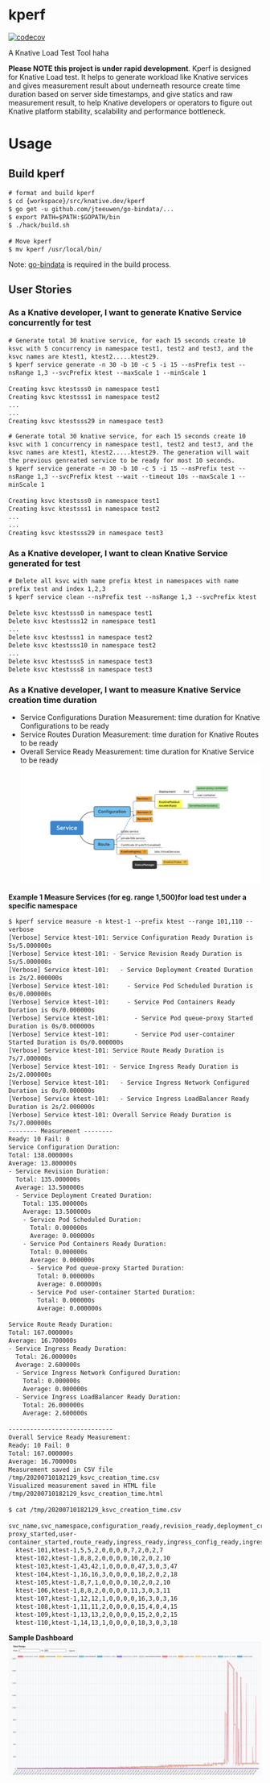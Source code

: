 # kperf

[![codecov](https://codecov.io/gh/zyjiaobj/kperf/branch/master/graph/badge.svg?token=N77G9OJIBA)](https://codecov.io/gh/zyjiaobj/kperf)

A Knative Load Test Tool haha

**Please NOTE this project is under rapid development**.
Kperf is designed for Knative Load test. It helps to generate workload like Knative services and 
gives measurement result about underneath resource create time duration based on server side timestamps, 
and give statics and raw measurement result, to help Knative developers or operators to figure out Knative platform
stability, scalability and performance bottleneck.


# Usage
## Build kperf
```cassandraql
# format and build kperf
$ cd {workspace}/src/knative.dev/kperf
$ go get -u github.com/jteeuwen/go-bindata/...
$ export PATH=$PATH:$GOPATH/bin
$ ./hack/build.sh

# Move kperf
$ mv kperf /usr/local/bin/
```

Note: [go-bindata](https://github.com/go-bindata/go-bindata) is required in the build process.

## User Stories

### As a Knative developer, I want to generate Knative Service concurrently for test
```
# Generate total 30 knative service, for each 15 seconds create 10 ksvc with 5 concurrency in namespace test1, test2 and test3, and the ksvc names are ktest1, ktest2.....ktest29.
$ kperf service generate -n 30 -b 10 -c 5 -i 15 --nsPrefix test --nsRange 1,3 --svcPrefix ktest --maxScale 1 --minScale 1

Creating ksvc ktestsss0 in namespace test1
Creating ksvc ktestsss1 in namespace test2
...
...
Creating ksvc ktestsss29 in namespace test3
```
```
# Generate total 30 knative service, for each 15 seconds create 10 ksvc with 1 concurrency in namespace test1, test2 and test3, and the ksvc names are ktest1, ktest2.....ktest29. The generation will wait the previous genreated service to be ready for most 10 seconds.
$ kperf service generate -n 30 -b 10 -c 5 -i 15 --nsPrefix test --nsRange 1,3 --svcPrefix ktest --wait --timeout 10s --maxScale 1 --minScale 1

Creating ksvc ktestsss0 in namespace test1
Creating ksvc ktestsss1 in namespace test2
...
...
Creating ksvc ktestsss29 in namespace test3
```

### As a Knative developer, I want to clean Knative Service generated for test
```
# Delete all ksvc with name prefix ktest in namespaces with name prefix test and index 1,2,3
$ kperf service clean --nsPrefix test --nsRange 1,3 --svcPrefix ktest

Delete ksvc ktestsss0 in namespace test1
Delete ksvc ktestsss12 in namespace test1
...
Delete ksvc ktestsss1 in namespace test2
Delete ksvc ktestsss10 in namespace test2
...
Delete ksvc ktestsss5 in namespace test3
Delete ksvc ktestsss8 in namespace test3
```

### As a Knative developer, I want to measure Knative Service creation time duration
- Service Configurations Duration Measurement: time duration for Knative Configurations to be ready
- Service Routes Duration Measurement: time duration for Knative Routes to be ready
- Overall Service Ready Measurement: time duration for Knative Service to be ready
![resources created by Knative Service](docs/service_creation.png)

**Example 1 Measure Services (for eg. range 1,500)for load test under a specific namespace**

```cassandraql
$ kperf service measure -n ktest-1 --prefix ktest --range 101,110 --verbose
[Verbose] Service ktest-101: Service Configuration Ready Duration is 5s/5.000000s
[Verbose] Service ktest-101: - Service Revision Ready Duration is 5s/5.000000s
[Verbose] Service ktest-101:   - Service Deployment Created Duration is 2s/2.000000s
[Verbose] Service ktest-101:     - Service Pod Scheduled Duration is 0s/0.000000s
[Verbose] Service ktest-101:     - Service Pod Containers Ready Duration is 0s/0.000000s
[Verbose] Service ktest-101:       - Service Pod queue-proxy Started Duration is 0s/0.000000s
[Verbose] Service ktest-101:       - Service Pod user-container Started Duration is 0s/0.000000s
[Verbose] Service ktest-101: Service Route Ready Duration is 7s/7.000000s
[Verbose] Service ktest-101: - Service Ingress Ready Duration is 2s/2.000000s
[Verbose] Service ktest-101:   - Service Ingress Network Configured Duration is 0s/0.000000s
[Verbose] Service ktest-101:   - Service Ingress LoadBalancer Ready Duration is 2s/2.000000s
[Verbose] Service ktest-101: Overall Service Ready Duration is 7s/7.000000s
-------- Measurement --------
Ready: 10 Fail: 0
Service Configuration Duration:
Total: 138.000000s
Average: 13.800000s
- Service Revision Duration:
  Total: 135.000000s
  Average: 13.500000s
  - Service Deployment Created Duration:
    Total: 135.000000s
    Average: 13.500000s
    - Service Pod Scheduled Duration:
      Total: 0.000000s
      Average: 0.000000s
    - Service Pod Containers Ready Duration:
      Total: 0.000000s
      Average: 0.000000s
      - Service Pod queue-proxy Started Duration:
        Total: 0.000000s
        Average: 0.000000s
      - Service Pod user-container Started Duration:
        Total: 0.000000s
        Average: 0.000000s

Service Route Ready Duration:
Total: 167.000000s
Average: 16.700000s
- Service Ingress Ready Duration:
  Total: 26.000000s
  Average: 2.600000s
  - Service Ingress Network Configured Duration:
    Total: 0.000000s
    Average: 0.000000s
  - Service Ingress LoadBalancer Ready Duration:
    Total: 26.000000s
    Average: 2.600000s

-----------------------------
Overall Service Ready Measurement:
Ready: 10 Fail: 0
Total: 167.000000s
Average: 16.700000s
Measurement saved in CSV file /tmp/20200710182129_ksvc_creation_time.csv
Visualized measurement saved in HTML file /tmp/20200710182129_ksvc_creation_time.html

$ cat /tmp/20200710182129_ksvc_creation_time.csv                                         
  svc_name,svc_namespace,configuration_ready,revision_ready,deployment_created,pod_scheduled,containers_ready,queue-proxy_started,user-container_started,route_ready,ingress_ready,ingress_config_ready,ingress_lb_ready,overall_ready
  ktest-101,ktest-1,5,5,2,0,0,0,0,7,2,0,2,7
  ktest-102,ktest-1,8,8,2,0,0,0,0,10,2,0,2,10
  ktest-103,ktest-1,43,42,1,0,0,0,0,47,3,0,3,47
  ktest-104,ktest-1,16,16,3,0,0,0,0,18,2,0,2,18
  ktest-105,ktest-1,8,7,1,0,0,0,0,10,2,0,2,10
  ktest-106,ktest-1,8,8,2,0,0,0,0,11,3,0,3,11
  ktest-107,ktest-1,12,12,1,0,0,0,0,16,3,0,3,16
  ktest-108,ktest-1,11,11,2,0,0,0,0,15,4,0,4,15
  ktest-109,ktest-1,13,13,2,0,0,0,0,15,2,0,2,15
  ktest-110,ktest-1,14,13,1,0,0,0,0,18,3,0,3,18
```
**Sample Dashboard**
![service_creation_duration measurement](docs/kperf_dashboard.png)





